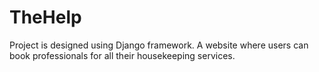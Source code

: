 # TheHelp
Project is designed using Django framework. A website where users can book professionals for all their housekeeping services.
